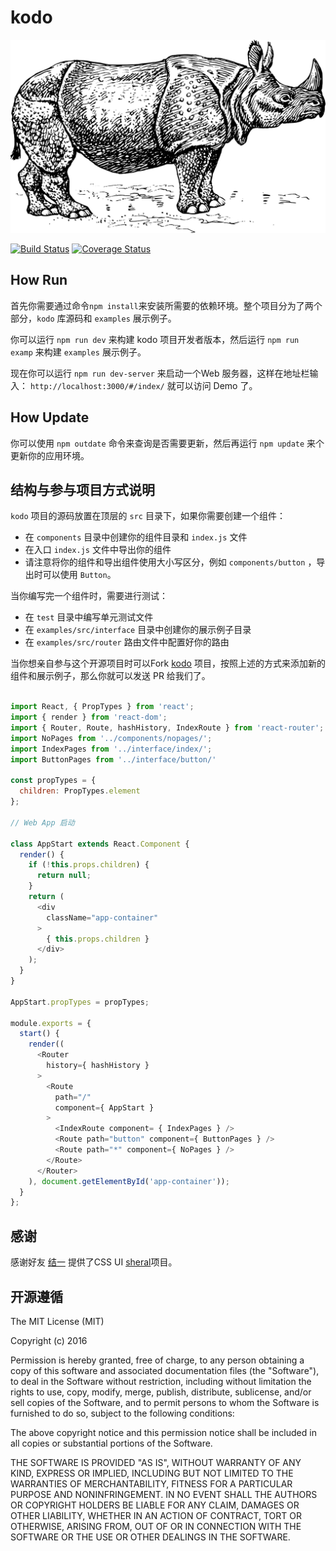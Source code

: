 # kodo

![](rhino.png)

[![Build Status](https://travis-ci.org/icepy/kodo.svg?branch=master)](https://travis-ci.org/icepy/kodo) [![Coverage Status](https://coveralls.io/repos/github/icepy/kodo/badge.svg?branch=master)](https://coveralls.io/github/icepy/kodo?branch=master)


## How Run

首先你需要通过命令`npm install`来安装所需要的依赖环境。整个项目分为了两个部分，`kodo` 库源码和 `examples` 展示例子。

你可以运行 `npm run dev` 来构建 kodo 项目开发者版本，然后运行 `npm run examp` 来构建 `examples` 展示例子。

现在你可以运行 `npm run dev-server` 来启动一个Web 服务器，这样在地址栏输入： `http://localhost:3000/#/index/` 就可以访问 Demo 了。

## How Update

你可以使用 `npm outdate` 命令来查询是否需要更新，然后再运行 `npm update` 来个更新你的应用环境。

## 结构与参与项目方式说明

`kodo` 项目的源码放置在顶层的 `src` 目录下，如果你需要创建一个组件：

- 在 `components` 目录中创建你的组件目录和 `index.js` 文件
- 在入口 `index.js` 文件中导出你的组件
- 请注意将你的组件和导出组件使用大小写区分，例如 `components/button` ，导出时可以使用 `Button`。

当你编写完一个组件时，需要进行测试：

- 在 `test` 目录中编写单元测试文件
- 在 `examples/src/interface` 目录中创建你的展示例子目录
- 在 `examples/src/router` 路由文件中配置好你的路由

当你想亲自参与这个开源项目时可以Fork [kodo](https://github.com/icepy/kodo) 项目，按照上述的方式来添加新的组件和展示例子，那么你就可以发送 PR 给我们了。

```JavaScript

import React, { PropTypes } from 'react';
import { render } from 'react-dom';
import { Router, Route, hashHistory, IndexRoute } from 'react-router';
import NoPages from '../components/nopages/';
import IndexPages from '../interface/index/';
import ButtonPages from '../interface/button/'

const propTypes = {
  children: PropTypes.element
};

// Web App 启动

class AppStart extends React.Component {
  render() {
    if (!this.props.children) {
      return null;
    }
    return (
      <div
        className="app-container"
      >
        { this.props.children }
      </div>
    );
  }
}

AppStart.propTypes = propTypes;

module.exports = {
  start() {
    render((
      <Router
        history={ hashHistory }
      >
        <Route
          path="/"
          component={ AppStart }
        >
          <IndexRoute component= { IndexPages } />
          <Route path="button" component={ ButtonPages } />
          <Route path="*" component={ NoPages } />
        </Route>
      </Router>
    ), document.getElementById('app-container'));
  }
};

```

## 感谢

感谢好友 [结一](https://github.com/marvin1023) 提供了CSS UI [sheral](https://github.com/imweb/sheral)项目。

## 开源遵循

The MIT License (MIT)

Copyright (c) 2016

Permission is hereby granted, free of charge, to any person obtaining a copy
of this software and associated documentation files (the "Software"), to deal
in the Software without restriction, including without limitation the rights
to use, copy, modify, merge, publish, distribute, sublicense, and/or sell
copies of the Software, and to permit persons to whom the Software is
furnished to do so, subject to the following conditions:

The above copyright notice and this permission notice shall be included in all
copies or substantial portions of the Software.

THE SOFTWARE IS PROVIDED "AS IS", WITHOUT WARRANTY OF ANY KIND, EXPRESS OR
IMPLIED, INCLUDING BUT NOT LIMITED TO THE WARRANTIES OF MERCHANTABILITY,
FITNESS FOR A PARTICULAR PURPOSE AND NONINFRINGEMENT. IN NO EVENT SHALL THE
AUTHORS OR COPYRIGHT HOLDERS BE LIABLE FOR ANY CLAIM, DAMAGES OR OTHER
LIABILITY, WHETHER IN AN ACTION OF CONTRACT, TORT OR OTHERWISE, ARISING FROM,
OUT OF OR IN CONNECTION WITH THE SOFTWARE OR THE USE OR OTHER DEALINGS IN THE
SOFTWARE.
